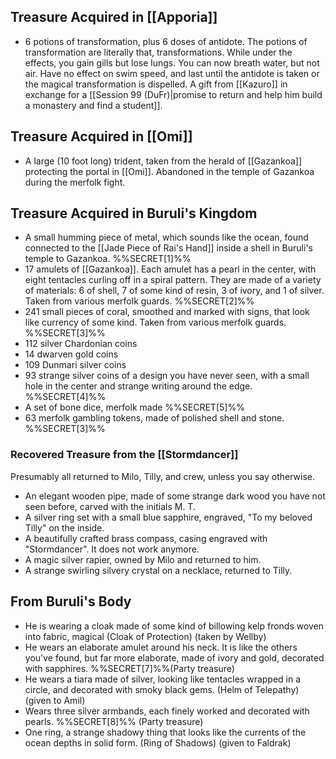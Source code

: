 ## Treasure Acquired in [[Apporia]] 

- 6 potions of transformation, plus 6 doses of antidote. The potions of transformation are literally that, transformations. While under the effects, you gain gills but lose lungs. You can now breath water, but not air. Have no effect on swim speed, and last until the antidote is taken or the magical transformation is dispelled. A gift from [[Kazuro]] in exchange for a [[Session 99 (DuFr)|promise to return and help him build a monastery and find a student]].
## Treasure Acquired in [[Omi]]

- A large (10 foot long) trident, taken from the herald of [[Gazankoa]] protecting the portal in [[Omi]]. Abandoned in the temple of Gazankoa during the merfolk fight.
## Treasure Acquired in Buruli's Kingdom

- A small humming piece of metal, which sounds like the ocean, found connected to the [[Jade Piece of Rai's Hand]] inside a shell in Buruli's temple to Gazankoa. %%SECRET[1]%%
- 17 amulets of [[Gazankoa]]. Each amulet has a pearl in the center, with eight tentacles curling off in a spiral pattern. They are made of a variety of materials: 6 of shell, 7 of some kind of resin, 3 of ivory, and 1 of silver. Taken from various merfolk guards. %%SECRET[2]%%
- 241 small pieces of coral, smoothed and marked with signs, that look like currency of some kind. Taken from various merfolk guards. %%SECRET[3]%%
- 112 silver Chardonian coins 
- 14 dwarven gold coins
- 109 Dunmari silver coins
- 93 strange silver coins of a design you have never seen, with a small hole in the center and strange writing around the edge. %%SECRET[4]%%
- A set of bone dice, merfolk made %%SECRET[5]%%
- 63 merfolk gambling tokens, made of polished shell and stone. %%SECRET[3]%%
### Recovered Treasure from the [[Stormdancer]]

Presumably all returned to Milo, Tilly, and crew, unless you say otherwise.

- An elegant wooden pipe, made of some strange dark wood you have not seen before, carved with the initials M. T. 
- A silver ring set with a small blue sapphire, engraved, "To my beloved Tilly" on the inside. 
- A beautifully crafted brass compass, casing engraved with "Stormdancer". It does not work anymore. 
- A magic silver rapier, owned by Milo and returned to him.
- A strange swirling silvery crystal on a necklace, returned to Tilly. 
## From Buruli's Body

- He is wearing a cloak made of some kind of billowing kelp fronds woven into fabric, magical (Cloak of Protection) (taken by Wellby)
- He wears an elaborate amulet around his neck. It is like the others you've found, but far more elaborate, made of ivory and gold, decorated with sapphires. %%SECRET[7]%%(Party treasure)
- He wears a tiara made of silver, looking like tentacles wrapped in a circle, and decorated with smoky black gems. (Helm of Telepathy) (given to Amil)
- Wears three silver armbands, each finely worked and decorated with pearls. %%SECRET[8]%% (Party treasure) 
- One ring, a strange shadowy thing that looks like the currents of the ocean depths in solid form. (Ring of Shadows) (given to Faldrak)
